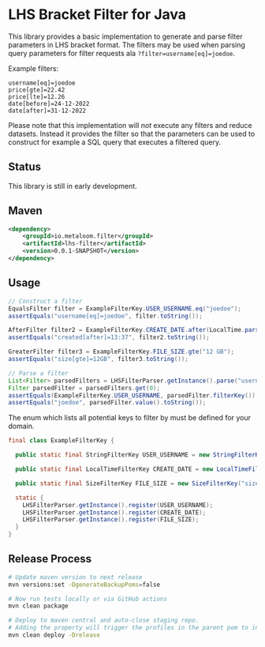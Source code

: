 # LHS Bracket Filter for Java

This library provides a basic implementation to generate and parse filter parameters in LHS bracket format.
The filters may be used when parsing query parameters for filter requests ala `?filter=username[eq]=joedoe`.

Example filters:
```
username[eq]=joedoe
price[gte]=22.42
price[lte]=12.26
date[before]=24-12-2022
date[after]=31-12-2022
```

Please note that this implementation will *not* execute any filters and reduce datasets. Instead it provides the filter so that the parameters can be used to construct for example a SQL query that executes a filtered query.

## Status

This library is still in early development.

## Maven

```xml
<dependency>
	<groupId>io.metaloom.filter</groupId>
	<artifactId>lhs-filter</artifactId>
	<version>0.0.1-SNAPSHOT</version>
</dependency>
```

## Usage

```java
// Construct a filter
EqualsFilter filter = ExampleFilterKey.USER_USERNAME.eq("joedoe");
assertEquals("username[eq]=joedoe", filter.toString());

AfterFilter filter2 = ExampleFilterKey.CREATE_DATE.after(LocalTime.parse("13:37"));
assertEquals("created[after]=13:37", filter2.toString());

GreaterFilter filter3 = ExampleFilterKey.FILE_SIZE.gte("12 GB");
assertEquals("size[gte]=12GB", filter3.toString());

// Parse a filter
List<Filter> parsedFilters = LHSFilterParser.getInstance().parse("username[eq]=joedoe");
Filter parsedFilter = parsedFilters.get(0);
assertEquals(ExampleFilterKey.USER_USERNAME, parsedFilter.filterKey());
assertEquals("joedoe", parsedFilter.value().toString());
```

The enum which lists all potential keys to filter by must be defined for your domain.

```java
final class ExampleFilterKey {

  public static final StringFilterKey USER_USERNAME = new StringFilterKey("username");

  public static final LocalTimeFilterKey CREATE_DATE = new LocalTimeFilterKey("created");

  public static final SizeFilterKey FILE_SIZE = new SizeFilterKey("size");

  static {
    LHSFilterParser.getInstance().register(USER_USERNAME);
    LHSFilterParser.getInstance().register(CREATE_DATE);
    LHSFilterParser.getInstance().register(FILE_SIZE);
  }
}
```

## Release Process

```bash
# Update maven version to next release
mvn versions:set -DgenerateBackupPoms=false

# Now run tests locally or via GitHub actions
mvn clean package

# Deploy to maven central and auto-close staging repo. 
# Adding the property will trigger the profiles in the parent pom to include gpg,javadoc...
mvn clean deploy -Drelease
```
